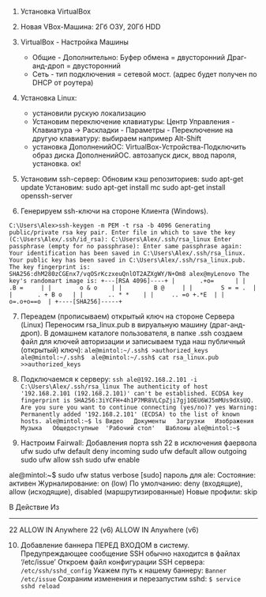 1. Установка VirtualBox
2. Новая VBox-Машина: 2Гб ОЗУ, 20Гб HDD
3. VirtualBox - Настройка Машины 
	- Общие - Дополнительно:
		Буфер обмена  = двусторонний 
		Драг-анд-дроп = двусторонний
	- Сеть - тип подключения = сетевой мост. (адрес будет получен по DHCP от роутера)

4. Установка Linux:
	- установили рускую локализацию
	- Установим переключение клавиатуры:
	Центр Управления - Клавиатура -> Раскладки - Параметры - Переключение на другую клавиатуру:
	выбираем например Alt-Shift
	- установка ДополненийОС: VirtualBox-Устройства-Подключить образ диска ДополненийОС.
	автозапуск диск, ввод пароля, установка. ок!
	
5. Установим ssh-сервер:
	Обновим кэш репозиториев:
	sudo apt-get update
	Установим:
	sudo apt-get install mc
	sudo apt-get install openssh-server

6. Генерируем ssh-ключи на стороне Клиента (Windows).

`C:\Users\Alex>ssh-keygen -m PEM -t rsa -b 4096
Generating public/private rsa key pair.
Enter file in which to save the key (C:\Users\Alex/.ssh/id_rsa): C:\Users\Alex/.ssh/rsa_linux
Enter passphrase (empty for no passphrase):
Enter same passphrase again:
Your identification has been saved in C:\Users\Alex/.ssh/rsa_linux.
Your public key has been saved in C:\Users\Alex/.ssh/rsa_linux.pub.
The key fingerprint is:
SHA256:dhM280zCGEnx7/vqOSrKczxeuQnlOT2AZXgWY/N+Om8 alex@myLenovo
The key's randomart image is:
+---[RSA 4096]----+
|       .+o=      |
|        .B =     |
|        o & o    |
|         B @     |
|        S = = .  |
|       . + B o   |
|       .. * *    |
|     .. =o +.*E  |
|      o=.o+o==o  |
+----[SHA256]-----+
`

7. Переадем (прописываем) открытый ключ на стороне Сервера (Linux)
Переносим rsa_linux.pub в вируальную машину (драг-анд-дроп).
В домашнем каталоге пользователя, в папке .ssh создаем файл для ключей авторизации и записываем туда наш публичный (открытый) ключ):
`
ale@mintol:~/.ssh$ >authorized_keys
ale@mintol:~/.ssh$ 
ale@mintol:~/.ssh$ cat rsa_linux.pub >>authorized_keys
`

8. Подключаемся к серверу:
`
ssh ale@192.168.2.101 -i C:\Users\Alex/.ssh/rsa_linux
The authenticity of host '192.168.2.101 (192.168.2.101)' can't be established.
ECDSA key fingerprint is SHA256:3iYCFH+4h1P7MR8VLCpZji7gj1OEU6WJ5mMUs9dXsUQ.
Are you sure you want to continue connecting (yes/no)? yes
Warning: Permanently added '192.168.2.101' (ECDSA) to the list of known hosts.
ale@mintol:~$ ls
 Видео   Документы   Загрузки   Изображения   Музыка   Общедоступные  'Рабочий стол'   Шаблоны
ale@mintol:~$
`

9. Настроим Fairwall:
Добавления порта ssh 22 в исключения фаервола ufw
sudo ufw default deny incoming
sudo ufw default allow outgoing
sudo ufw allow ssh
sudo ufw enable

ale@mintol:~$ sudo ufw status verbose
[sudo] пароль для ale:
Состояние: активен
Журналирование: on (low)
По умолчанию: deny (входящие), allow (исходящие), disabled (маршрутизированные)
Новые профили: skip

В                          Действие    Из
-                          --------    --
22                         ALLOW IN    Anywhere
22 (v6)                    ALLOW IN    Anywhere (v6)

10. Добавление баннера ПЕРЕД ВХОДОМ в систему.
Предупреждающее сообщение SSH обычно находится в файлах ‘/etc/issue’ 
Откроем файл конфигурации SSH сервера: `/etc/ssh/sshd_config`
Укажем путь к нашему баннеру:
`Banner /etc/issue`
Сохраним изменения и перезапустим sshd:
`$ service sshd reload`

